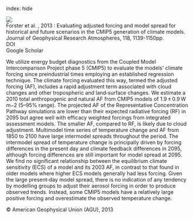 index: hide

<div class="Citation">
    <div class="Citation-thumb CitationThumb-linked"  data-href="https://doi.org/10.1002/jgrd.50174">
      <img src="https://static.claimspace.cloud/climate-study-static/refs/thumbs/10/Forster_et_al_2013_-thumb.png" />
    </div>

  <div class="Citation-body">
    <div class="Citation-text">Forster et al. , 2013 : Evaluating adjusted forcing and model spread for historical and future scenarios in the CMIP5 generation of climate models. <span class="Article-journal">Journal of Geophysical Research Atmospheres, </span><span class="Article-volume">118, </span>1139-1150pp.</div>
    <div class="Citation-links">
      <div class="CitationLink" data-href="https://doi.org/10.1002/jgrd.50174">
        <div class="CitationLink-icon CitationLink-Doi"></div>
        <div class="CitationLink-text">DOI</div>
      </div>
      <div class="CitationLink" data-href="https://scholar.google.com/scholar?q=10.1002/jgrd.50174">
        <div class="CitationLink-icon CitationLink-Scholar"></div>
        <div class="CitationLink-text">Google Scholar</div>
      </div>
    </div>
  </div>
</div>

We utilize energy budget diagnostics from the Coupled Model Intercomparison Project phase 5 (CMIP5) to evaluate the models' climate forcing since preindustrial times employing an established regression technique. The climate forcing evaluated this way, termed the adjusted forcing (AF), includes a rapid adjustment term associated with cloud changes and other tropospheric and land‐surface changes. We estimate a 2010 total anthropogenic and natural AF from CMIP5 models of 1.9 ± 0.9 W m−2 (5–95% range). The projected AF of the Representative Concentration Pathway simulations are lower than their expected radiative forcing (RF) in 2095 but agree well with efficacy weighted forcings from integrated assessment models. The smaller AF, compared to RF, is likely due to cloud adjustment. Multimodel time series of temperature change and AF from 1850 to 2100 have large intermodel spreads throughout the period. The intermodel spread of temperature change is principally driven by forcing differences in the present day and climate feedback differences in 2095, although forcing differences are still important for model spread at 2095. We find no significant relationship between the equilibrium climate sensitivity (ECS) of a model and its 2003 AF, in contrast to that found in older models where higher ECS models generally had less forcing. Given the large present‐day model spread, there is no indication of any tendency by modelling groups to adjust their aerosol forcing in order to produce observed trends. Instead, some CMIP5 models have a relatively large positive forcing and overestimate the observed temperature change.

<div class="Citation-copy">
&copy; American Geophysical Union (AGU), 2013 
</div>